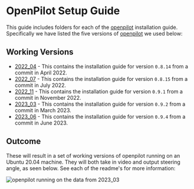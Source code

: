 # OpenPilot Setup Guide

This guide includes folders for each of the [openpilot](https://github.com/commaai/openpilot) installation guide. Specifically we have listed the five versions of [openpilot](https://github.com/commaai/openpilot) we used below:


## Working Versions

* [2022_04](./2022_04/README.md) - This contains the installation guide for version `0.8.14` from a commit in April 2022.
* [2022_07](./2022_07/README.md) - This contains the installation guide for version `0.8.15` from a commit in July 2022.
* [2022_11](./2022_11/README.md) - This contains the installation guide for version `0.9.1` from a commit in November 2022.
* [2023_03](./2023_03/README.md) - This contains the installation guide for version `0.9.2` from a commit in March 2023. 
* [2023_06](./2023_06/README.md) - This contains the installation guide for version `0.9.4` from a commit in June 2023. 

## Outcome

These will result in a set of working versions of openpilot running on an Ubuntu 20.04 machine. They will both take in video and output steering angle, as seen below. See each of the readme's for more information:

![openpilot running on the data from 2023_03](../images/2023_03.gif)
